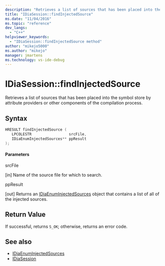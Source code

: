 ```yaml
---
description: "Retrieves a list of sources that has been placed into the symbol store by attribute providers or other components of the compilation process."
title: "IDiaSession::findInjectedSource"
ms.date: "11/04/2016"
ms.topic: "reference"
dev_langs:
  - "C++"
helpviewer_keywords:
  - "IDiaSession::findInjectedSource method"
author: "mikejo5000"
ms.author: "mikejo"
manager: jmartens
ms.technology: vs-ide-debug
---
```

# IDiaSession::findInjectedSource

Retrieves a list of sources that has been placed into the symbol store by attribute providers or other components of the compilation process.

## Syntax

```C++
HRESULT findInjectedSource ( 
   LPCOLESTR                 srcFile,
   IDiaEnumInjectedSources** ppResult
);
```

#### Parameters
 srcFile

[in] Name of the source file for which to search.

 ppResult

[out] Returns an [IDiaEnumInjectedSources](../../debugger/debug-interface-access/idiaenuminjectedsources.md) object that contains a list of all of the injected sources.

## Return Value
 If successful, returns `S_OK`; otherwise, returns an error code.

## See also
- [IDiaEnumInjectedSources](../../debugger/debug-interface-access/idiaenuminjectedsources.md)
- [IDiaSession](../../debugger/debug-interface-access/idiasession.md)
